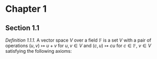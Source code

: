 # Chapter 1

## Section 1.1

_Definition 1.1.1._ A vector space $V$ over a field $\mathbb{F}$ is a set $V$ with a pair of operations $(u,v) \mapsto u+v$ for $u,v \in V$ and $(c,u) \mapsto cu$ for $c\in\mathbb{F}$, $v \in V$ satisfying the following axioms: